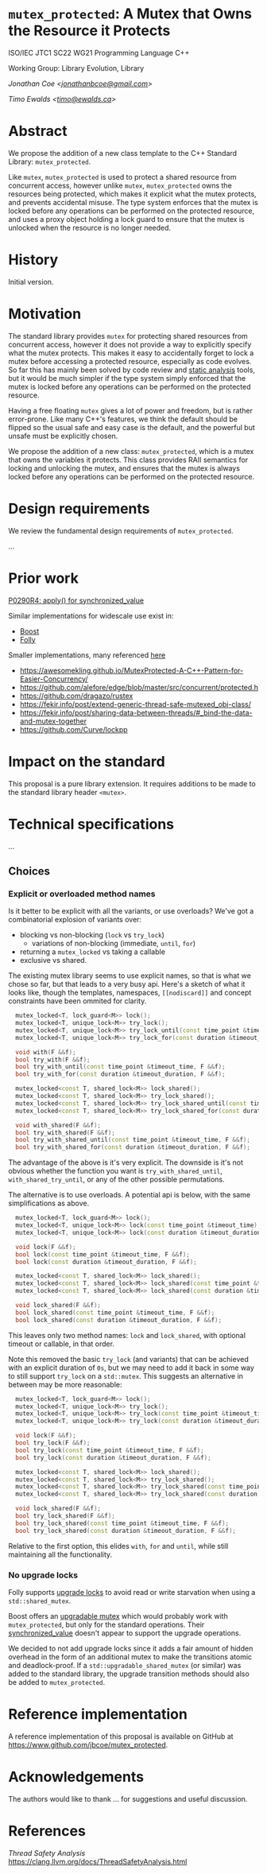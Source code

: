 <!-- markdownlint-disable MD029, MD041 -->

# `mutex_protected`: A Mutex that Owns the Resource it Protects

ISO/IEC JTC1 SC22 WG21 Programming Language C++

Working Group: Library Evolution, Library

_Jonathan Coe \<<jonathanbcoe@gmail.com>\>_

_Timo Ewalds \<<timo@ewalds.ca>\>_

# Abstract

We propose the addition of a new class template to the C++ Standard Library: `mutex_protected`.

Like `mutex`, `mutex_protected` is used to protect a shared resource from concurrent access,
however unlike `mutex`, `mutex_protected` owns the resources being protected, which makes it
explicit what the mutex protects, and prevents accidental misuse. The type system enforces that
the mutex is locked before any operations can be performed on the protected resource, and uses
a proxy object holding a lock guard to ensure that the mutex is unlocked when the resource is no
longer needed.

# History

Initial version.

# Motivation

The standard library provides `mutex` for protecting shared resources from concurrent access,
however it does not provide a way to explicitly specify what the mutex protects. This makes it
easy to accidentally forget to lock a mutex before accessing a protected resource, especially as
code evolves. So far this has mainly been solved by code review and
[static analysis](https://clang.llvm.org/docs/ThreadSafetyAnalysis.html) tools, but it would be
much simpler if the type system simply enforced that the mutex is locked before any operations can
be performed on the protected resource.

Having a free floating `mutex` gives a lot of power and freedom, but is rather error-prone.
Like many C++'s features, we think the default should be flipped so the usual safe and easy
case is the default, and the powerful but unsafe must be explicitly chosen.

We propose the addition of a new class: `mutex_protected`, which is a mutex that owns the variables
it protects. This class provides RAII semantics for locking and unlocking the mutex, and ensures
that the mutex is always locked before any operations can be performed on the protected resource.

# Design requirements

We review the fundamental design requirements of `mutex_protected`.

...

# Prior work

[P0290R4: apply() for synchronized_value<T>](https://www.open-std.org/jtc1/sc22/wg21/docs/papers/2023/p0290r4.html)

Similar implementations for widescale use exist in:
- [Boost](https://www.boost.org/doc/libs/1_81_0/doc/html/thread/sds.html)
- [Folly](https://github.com/facebook/folly/blob/main/folly/docs/Synchronized.md)

Smaller implementations, many referenced [here](https://news.ycombinator.com/item?id=35464152)
- https://awesomekling.github.io/MutexProtected-A-C++-Pattern-for-Easier-Concurrency/
- https://github.com/alefore/edge/blob/master/src/concurrent/protected.h
- https://github.com/dragazo/rustex
- https://fekir.info/post/extend-generic-thread-safe-mutexed_obj-class/
- https://fekir.info/post/sharing-data-between-threads/#_bind-the-data-and-mutex-together
- https://github.com/Curve/lockpp


# Impact on the standard

This proposal is a pure library extension. It requires additions to be made to
the standard library header `<mutex>`.

# Technical specifications

...

## Choices

### Explicit or overloaded method names

Is it better to be explicit with all the variants, or use overloads? We've
got a combinatorial explosion of variants over:

- blocking vs non-blocking (`lock` vs `try_lock`)
  - variations of non-blocking (immediate, `until`, `for`)
- returning a `mutex_locked` vs taking a callable
- exclusive vs shared.

The existing mutex library seems to use explicit names, so that is what we chose
so far, but that leads to a very busy api. Here's a sketch of what it looks like,
though the templates, namespaces, `[[nodiscard]]` and concept constraints have
been ommited for clarity.

```c++
  mutex_locked<T, lock_guard<M>> lock();
  mutex_locked<T, unique_lock<M>> try_lock();
  mutex_locked<T, unique_lock<M>> try_lock_until(const time_point &timeout_time);
  mutex_locked<T, unique_lock<M>> try_lock_for(const duration &timeout_duration);

  void with(F &&f);
  bool try_with(F &&f);
  bool try_with_until(const time_point &timeout_time, F &&f);
  bool try_with_for(const duration &timeout_duration, F &&f);

  mutex_locked<const T, shared_lock<M>> lock_shared();
  mutex_locked<const T, shared_lock<M>> try_lock_shared();
  mutex_locked<const T, shared_lock<M>> try_lock_shared_until(const time_point &timeout_time);
  mutex_locked<const T, shared_lock<M>> try_lock_shared_for(const duration &timeout_duration);

  void with_shared(F &&f);
  bool try_with_shared(F &&f);
  bool try_with_shared_until(const time_point &timeout_time, F &&f);
  bool try_with_shared_for(const duration &timeout_duration, F &&f);
```

The advantage of the above is it's very explicit. The downside is it's not obvious
whether the function you want is `try_with_shared_until`, `with_shared_try_until`,
or any of the other possible permutations.

The alternative is to use overloads. A potential api is below, with the same
simplifications as above.

```c++
  mutex_locked<T, lock_guard<M>> lock();
  mutex_locked<T, unique_lock<M>> lock(const time_point &timeout_time);
  mutex_locked<T, unique_lock<M>> lock(const duration &timeout_duration);

  void lock(F &&f);
  bool lock(const time_point &timeout_time, F &&f);
  bool lock(const duration &timeout_duration, F &&f);

  mutex_locked<const T, shared_lock<M>> lock_shared();
  mutex_locked<const T, shared_lock<M>> lock_shared(const time_point &timeout_time);
  mutex_locked<const T, shared_lock<M>> lock_shared(const duration &timeout_duration);

  void lock_shared(F &&f);
  bool lock_shared(const time_point &timeout_time, F &&f);
  bool lock_shared(const duration &timeout_duration, F &&f);
```

This leaves only two method names: `lock` and `lock_shared`, with optional
timeout or callable, in that order.

Note this removed the basic `try_lock` (and variants) that can be achieved with
an explicit duration of `0s`, but we may need to add it back in some way to still
support `try_lock` on a `std::mutex`. This suggests an alternative in
between may be more reasonable:

```c++
  mutex_locked<T, lock_guard<M>> lock();
  mutex_locked<T, unique_lock<M>> try_lock();
  mutex_locked<T, unique_lock<M>> try_lock(const time_point &timeout_time);
  mutex_locked<T, unique_lock<M>> try_lock(const duration &timeout_duration);

  void lock(F &&f);
  bool try_lock(F &&f);
  bool try_lock(const time_point &timeout_time, F &&f);
  bool try_lock(const duration &timeout_duration, F &&f);

  mutex_locked<const T, shared_lock<M>> lock_shared();
  mutex_locked<const T, shared_lock<M>> try_lock_shared();
  mutex_locked<const T, shared_lock<M>> try_lock_shared(const time_point &timeout_time);
  mutex_locked<const T, shared_lock<M>> try_lock_shared(const duration &timeout_duration);

  void lock_shared(F &&f);
  bool try_lock_shared(F &&f);
  bool try_lock_shared(const time_point &timeout_time, F &&f);
  bool try_lock_shared(const duration &timeout_duration, F &&f);
```

Relative to the first option, this elides `with`, `for` and `until`, while still
maintaining all the functionality.

### No upgrade locks

Folly supports [upgrade locks](
https://github.com/facebook/folly/blob/main/folly/docs/Synchronized.md#intro-to-upgrade-mutexes)
to avoid read or write starvation when using a `std::shared_mutex`.

Boost offers an [upgradable mutex](
https://www.boost.org/doc/libs/1_59_0/doc/html/interprocess/synchronization_mechanisms.html#interprocess.synchronization_mechanisms.sharable_upgradable_mutexes)
which would probably work with `mutex_protected`, but only for the standard
operations. Their [synchronized_value](
https://www.boost.org/doc/libs/1_81_0/doc/html/thread/sds.html#thread.sds.synchronized_valuesxxx)
doesn't appear to support the upgrade operations.

We decided to not add upgrade locks since it adds a fair amount of hidden
overhead in the form of an additional mutex to make the transitions atomic
and deadlock-proof. If a `std::upgradable_shared_mutex` (or similar) was added
to the standard library, the upgrade transition methods should also be added
to `mutex_protected`.

# Reference implementation

A reference implementation of this proposal is available on GitHub at
<https://www.github.com/jbcoe/mutex_protected>.

# Acknowledgements

The authors would like to thank
...
for suggestions and useful discussion.

# References

_Thread Safety Analysis_\
<https://clang.llvm.org/docs/ThreadSafetyAnalysis.html>
